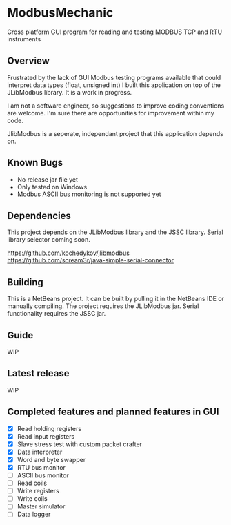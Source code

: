 # ModbusMechanic
Cross platform GUI program for reading and testing MODBUS TCP and RTU instruments
## Overview

Frustrated by the lack of GUI Modbus testing programs available that could interpret data types (float, unsigned int) I built this application on top of the JLibModbus library. It is a work in progress.

I am not a software engineer, so suggestions to improve coding conventions are welcome. I'm sure there are opportunities for improvement within my code.

JlibModbus is a seperate, independant project that this application depends on.

## Known Bugs
- No release jar file yet
- Only tested on Windows
- Modbus ASCII bus monitoring is not supported yet

## Dependencies

This project depends on the JLibModbus library and the JSSC library. Serial library selector coming soon.

https://github.com/kochedykov/jlibmodbus
https://github.com/scream3r/java-simple-serial-connector

## Building

This is a NetBeans project. It can be built by pulling it in the NetBeans IDE or manually compiling. The project requires the JLibModbus jar. Serial functionality requires the JSSC jar.

## Guide

WIP

## Latest release

WIP

## Completed features and planned features in GUI

- [x] Read holding registers
- [x] Read input registers
- [x] Slave stress test with custom packet crafter
- [x] Data interpreter
- [x] Word and byte swapper
- [x] RTU bus monitor
- [ ] ASCII bus monitor
- [ ] Read coils
- [ ] Write registers
- [ ] Write coils
- [ ] Master simulator
- [ ] Data logger
